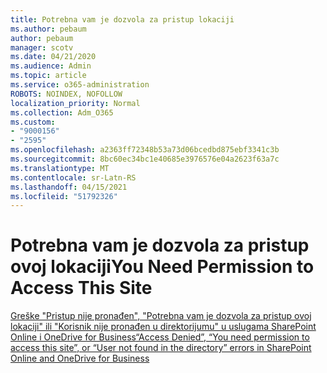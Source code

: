 ```yaml
---
title: Potrebna vam je dozvola za pristup lokaciji
ms.author: pebaum
author: pebaum
manager: scotv
ms.date: 04/21/2020
ms.audience: Admin
ms.topic: article
ms.service: o365-administration
ROBOTS: NOINDEX, NOFOLLOW
localization_priority: Normal
ms.collection: Adm_O365
ms.custom:
- "9000156"
- "2595"
ms.openlocfilehash: a2363ff72348b53a73d06bcedbd875ebf3341c3b
ms.sourcegitcommit: 8bc60ec34bc1e40685e3976576e04a2623f63a7c
ms.translationtype: MT
ms.contentlocale: sr-Latn-RS
ms.lasthandoff: 04/15/2021
ms.locfileid: "51792326"
---
```

# <a name="you-need-permission-to-access-this-site"></a><span data-ttu-id="379a6-102">Potrebna vam je dozvola za pristup ovoj lokaciji</span><span class="sxs-lookup"><span data-stu-id="379a6-102">You Need Permission to Access This Site</span></span>

[<span data-ttu-id="379a6-103">Greške "Pristup nije pronađen", "Potrebna vam je dozvola za pristup ovoj lokaciji" ili "Korisnik nije pronađen u direktorijumu" u uslugama SharePoint Online i OneDrive for Business</span><span class="sxs-lookup"><span data-stu-id="379a6-103">“Access Denied”, “You need permission to access this site”, or “User not found in the directory” errors in SharePoint Online and OneDrive for Business</span></span>](https://docs.microsoft.com/sharepoint/support/administration/access-denied-or-need-permission-error-sharepoint-online-or-onedrive-for-business)
